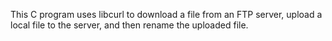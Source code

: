 This C program uses libcurl to download a file from an FTP server, upload a local file to the server, and then rename the uploaded file.

